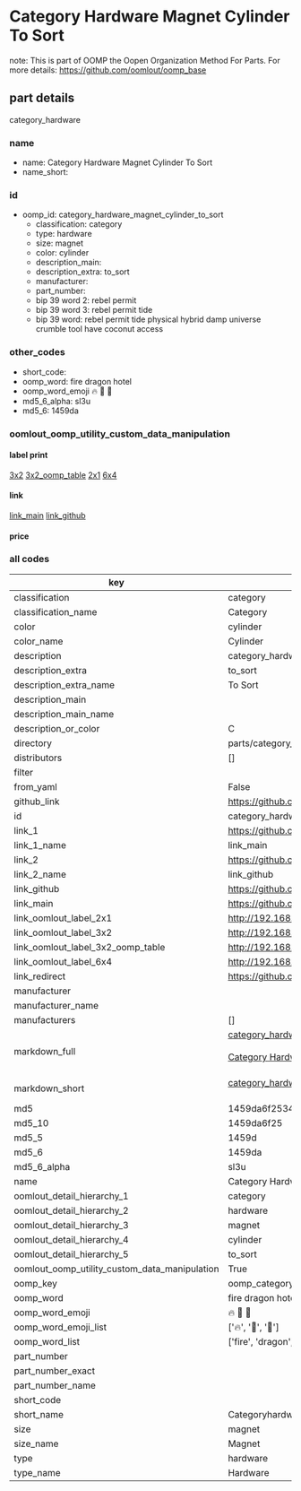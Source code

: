 # Category Hardware Magnet Cylinder To Sort  

note: This is part of OOMP the Oopen Organization Method For Parts. For more details: https://github.com/oomlout/oomp_base

##  part details
  



category_hardware



### name
* name: Category Hardware Magnet Cylinder To Sort
* name_short: 
### id
* oomp_id: category_hardware_magnet_cylinder_to_sort
  * classification: category
  * type: hardware
  * size: magnet
  * color: cylinder
  * description_main: 
  * description_extra: to_sort
  * manufacturer: 
  * part_number: 
  * bip 39 word 2: rebel permit
  * bip 39 word 3: rebel permit tide
  * bip 39 word: rebel permit tide physical hybrid damp universe crumble tool have coconut access

### other_codes
* short_code: 
* oomp_word: fire dragon hotel
* oomp_word_emoji :fire: :dragon: :hotel:
* md5_6_alpha: sl3u
* md5_6: 1459da






### oomlout_oomp_utility_custom_data_manipulation
#### label print
[3x2](http://192.168.1.245:1112/?label=oomp%20sl3u)
[3x2_oomp_table](http://192.168.1.108:1112/?label=oomp%20sl3u)
[2x1](http://192.168.1.242:1112/?label=oomp%20sl3u)
[6x4](http://192.168.1.55:1112/?label=oomp%20sl3u)    

#### link

[link_main](https://github.com/oomlout/oomlout_oomp_version_1_messy/tree/main/parts/category_hardware_magnet_cylinder_to_sort) [link_github](https://github.com/oomlout/oomlout_oomp_version_1_messy/tree/main/parts/category_hardware_magnet_cylinder_to_sort)                             

#### price







### all codes 
| key | value |  
| --- | --- |  
| classification | category |  
| classification_name | Category |  
| color | cylinder |  
| color_name | Cylinder |  
| description | category_hardware |  
| description_extra | to_sort |  
| description_extra_name | To Sort |  
| description_main |  |  
| description_main_name |  |  
| description_or_color | C  |  
| directory | parts/category_hardware_magnet_cylinder_to_sort |  
| distributors | [] |  
| filter |  |  
| from_yaml | False |  
| github_link | https://github.com/oomlout/oomlout_oomp_part_src/tree/main/parts/category_hardware_magnet_cylinder_to_sort |  
| id | category_hardware_magnet_cylinder_to_sort |  
| link_1 | https://github.com/oomlout/oomlout_oomp_version_1_messy/tree/main/parts/category_hardware_magnet_cylinder_to_sort |  
| link_1_name | link_main |  
| link_2 | https://github.com/oomlout/oomlout_oomp_version_1_messy/tree/main/parts/category_hardware_magnet_cylinder_to_sort |  
| link_2_name | link_github |  
| link_github | https://github.com/oomlout/oomlout_oomp_version_1_messy/tree/main/parts/category_hardware_magnet_cylinder_to_sort |  
| link_main | https://github.com/oomlout/oomlout_oomp_version_1_messy/tree/main/parts/category_hardware_magnet_cylinder_to_sort |  
| link_oomlout_label_2x1 | http://192.168.1.242:1112/?label=oomp%20sl3u |  
| link_oomlout_label_3x2 | http://192.168.1.245:1112/?label=oomp%20sl3u |  
| link_oomlout_label_3x2_oomp_table | http://192.168.1.108:1112/?label=oomp%20sl3u |  
| link_oomlout_label_6x4 | http://192.168.1.55:1112/?label=oomp%20sl3u |  
| link_redirect | https://github.com/oomlout/oomlout_oomp_version_1_messy/tree/main/parts/category_hardware_magnet_cylinder_to_sort |  
| manufacturer |  |  
| manufacturer_name |  |  
| manufacturers | [] |  
| markdown_full | [category_hardware_magnet_cylinder_to_sort](none)<br>[](none)<br>[Category Hardware Magnet Cylinder To Sort](none)<br><br> |  
| markdown_short | [category_hardware_magnet_cylinder_to_sort](none)<br><br> |  
| md5 | 1459da6f2534ddb8dcb80a3fc3a8cd99 |  
| md5_10 | 1459da6f25 |  
| md5_5 | 1459d |  
| md5_6 | 1459da |  
| md5_6_alpha | sl3u |  
| name | Category Hardware Magnet Cylinder To Sort |  
| oomlout_detail_hierarchy_1 | category |  
| oomlout_detail_hierarchy_2 | hardware |  
| oomlout_detail_hierarchy_3 | magnet |  
| oomlout_detail_hierarchy_4 | cylinder |  
| oomlout_detail_hierarchy_5 | to_sort |  
| oomlout_oomp_utility_custom_data_manipulation | True |  
| oomp_key | oomp_category_hardware_magnet_cylinder_to_sort |  
| oomp_word | fire dragon hotel |  
| oomp_word_emoji | :fire: :dragon: :hotel: |  
| oomp_word_emoji_list | [':fire:', ':dragon:', ':hotel:'] |  
| oomp_word_list | ['fire', 'dragon', 'hotel'] |  
| part_number |  |  
| part_number_exact |  |  
| part_number_name |  |  
| short_code |  |  
| short_name | Categoryhardware |  
| size | magnet |  
| size_name | Magnet |  
| type | hardware |  
| type_name | Hardware |  
